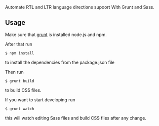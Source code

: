 Automate RTL and LTR language directions supoort With Grunt and Sass.

## Usage

Make sure that [grunt](http://gruntjs.com/getting-started) is installed node.js and npm.

After that run

    $ npm install

to install the dependencies from the package.json file

Then run

    $ grunt build

to build CSS files.

If you want to start developing run

    $ grunt watch

this will watch editing Sass files and build CSS files after any change.
